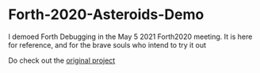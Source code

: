 # Forth-2020-Asteroids-Demo

I demoed Forth Debugging in the May 5 2021 Forth2020 meeting. 
It is here for reference, and for the brave souls who intend to try it out

Do check out the [original project](https://github.com/Reschivon/RemoteJavaForth)
